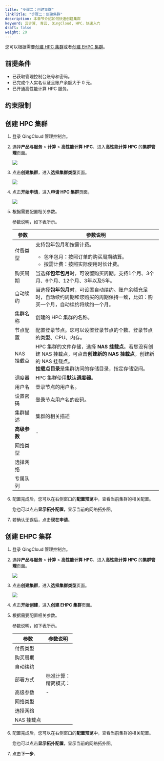 ```yaml
---
title: "步骤二：创建集群"
linkTitle: "步骤二：创建集群"
description: 本章节介绍如何快速创建集群
keyword: 云计算, 青云, QingCloud, HPC，快速入门
draft: false
weight: 20
---
```


您可以根据需要[创建 HPC 集群](#创建-hpc-集群)或者[创建 EHPC 集群](#创建-ehpc-集群)。

## 前提条件

- 已获取管理控制台账号和密码。
- 已完成个人实名认证且账户余额大于 0 元。
- 已开通高性能计算 HPC 服务。

## 约束限制



## 创建 HPC 集群

1. 登录 QingCloud 管理控制台。

2. 选择**产品与服务** > **计算** > **高性能计算 HPC**，进入**高性能计算 HPC** 的**集群管理**页面。

   ![](../../_images/qs_hpc_list.png)

3. 点击**创建集群**，进入**选择集群类型**页面。

   ![](../../_images/qs_choose_type.png)

4. 点击**开始申请**，进入**申请 HPC 集群**页面。

   ![](../../_images/qs_apply_hpc.png)

5. 根据需要配置相关参数。

   参数说明，如下表所示。

   | 参数         | 参数说明                                                     |
   | ------------ | ------------------------------------------------------------ |
   | 付费类型     | 支持包年包月和按需计费。<ul><li>包年包月：按照订单的购买周期结算。</li><li>按需计费：按照实际使用时长计费。</li> |
   | 购买周期     | 当选择**包年包月**时，可设置购买周期。支持1个月、3个月、6个月、12个月、3年以及5年。 |
   | 自动续约     | 当选择**包年包月**时，可设置自动续约。账户余额充足时，自动续约周期和您购买的周期保持一致，比如：购买一个月，自动续约将续约一个月。 |
   | 集群名称     | 创建的 HPC 集群的名称。                                      |
   | 节点配置     | 配置登录节点。您可以设置登录节点的个数、登录节点的类型、CPU、内存。 |
   | NAS 挂载点   | HPC 集群的文件存储，选择 **NAS 挂载点**。若您没有创建 NAS 挂载点，可点击**创建新的 NAS 挂载点**，创建新的 NAS 挂载点。<br />**挂载点目录**是集群访问的存储目录，指定存储空间。 |
   | 调度器       | HPC 集群使用**默认调度器**。                                 |
   | 用户名       | 登录节点的用户名。                                           |
   | 设置密码     | 登录节点用户名的密码。                                       |
   | 集群描述     | 集群的相关描述                                               |
   | **高级参数** | -                                                            |
   | 网络类型     |                                                              |
   | 选择网络     |                                                              |
   | 专属队列     |                                                              |

6. 配置完成后，您可以在右侧窗口的**配置预览**中，查看当前集群的相关配置。

   您也可以点击**显示拓扑配置**，显示当前的网络拓扑图。

   

7. 若确认无误后，点击**现在申请**。



## 创建 EHPC 集群

1. 登录 QingCloud 管理控制台。

2. 选择**产品与服务** > **计算** > **高性能计算 HPC**，进入**高性能计算 HPC** 的**集群管理**页面。

   ![](../../_images/qs_hpc_list.png)

3. 点击**创建集群**，进入**选择集群类型**页面。

   ![](../../_images/qs_choose_type.png)

4. 点击**开始创建**，进入**创建 EHPC 集群**页面。

   

5. 根据需要配置相关参数。

   参数说明，如下表所示。

   | 参数       | 参数说明                   |
   | ---------- | -------------------------- |
   | 付费类型   |                            |
   | 购买周期   |                            |
   | 自动续约   |                            |
   | 部署方式   | 标准计算：<br />精简模式： |
   | 高级参数   | -                          |
   | 网络类型   |                            |
   | 选择网络   |                            |
   | NAS 挂载点 |                            |

6. 配置完成后，您可以在右侧窗口的**配置预览**中，查看当前集群的相关配置。

   您也可以点击**显示拓扑配置**，显示当前的网络拓扑图。

7. 点击**下一步**，

